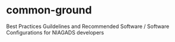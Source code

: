 # common-ground
Best Practices Guildelines and Recommended Software / Software Configurations for NIAGADS developers
